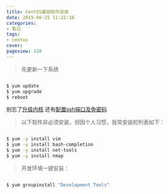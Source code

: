 ```yaml
---
title: CentOS基础软件安装
date: 2019-06-15 11:22:18
categories:
- 笔记
tags:
- centos
cover: 
pageview: 110
---
```


> 先更新一下系统
```bash

$ yum update
$ yum upgrade
$ reboot

```
别忘了[升级内核](https://www.jianshu.com/p/d06781acc1c8)
还有[配置ssh端口及免密码](https://www.jianshu.com/p/9b2b9d29ff03)


> 以下软件非必须安装，但因个人习惯，我常安装的列表如下：
```bash

$ yum -y install vim
$ yum -y install bash-completion
$ yum -y install net-tools
$ yum -y install nmap

```
> 开发环境一键安装：
```bash

$ yum groupinstall "Development Tools"

```
